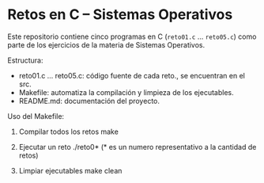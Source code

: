 # Retos en C – Sistemas Operativos

Este repositorio contiene cinco programas en C (`reto01.c` … `reto05.c`) como parte de los ejercicios de la materia de Sistemas Operativos.

Estructura:
- reto01.c … reto05.c: código fuente de cada reto., se encuentran en el src.
- Makefile: automatiza la compilación y limpieza de los ejecutables.
- README.md: documentación del proyecto.

Uso del Makefile:

1. Compilar todos los retos
   make

2. Ejecutar un reto
./reto0* (* es un numero representativo a la cantidad de retos)

3. Limpiar ejecutables
make clean
